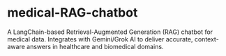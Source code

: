 # medical-RAG-chatbot

A LangChain-based Retrieval-Augmented Generation (RAG) chatbot for medical data. Integrates with Gemini/Grok AI to deliver accurate, context-aware answers in healthcare and biomedical domains.
